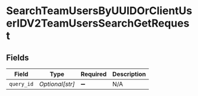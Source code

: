 # SearchTeamUsersByUUIDOrClientUserIDV2TeamUsersSearchGetRequest


## Fields

| Field              | Type               | Required           | Description        |
| ------------------ | ------------------ | ------------------ | ------------------ |
| `query_id`         | *Optional[str]*    | :heavy_minus_sign: | N/A                |